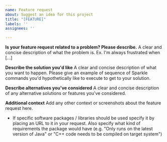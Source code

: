 ```yaml
---
name: Feature request
about: Suggest an idea for this project
title: "[FEATURE]"
labels: ''
assignees: ''

---
```


**Is your feature request related to a problem? Please describe.**
A clear and concise description of what the problem is. Ex. I'm always frustrated when [...]

**Describe the solution you'd like**
A clear and concise description of what you want to happen. Please give an example of sequence of Sparkle commands you'd hypothetically like to execute to get to your solution.

**Describe alternatives you've considered**
A clear and concise description of any alternative solutions or features you've considered.

**Additional context**
Add any other context or screenshots about the feature request here.
- If specific software packages / libraries should be used specify it by placing an URL to it in your request. Also specify what kind of requirements the package would have (e.g. "Only runs on the latest version of Java" or "C++ code needs to be compiled on target system")

